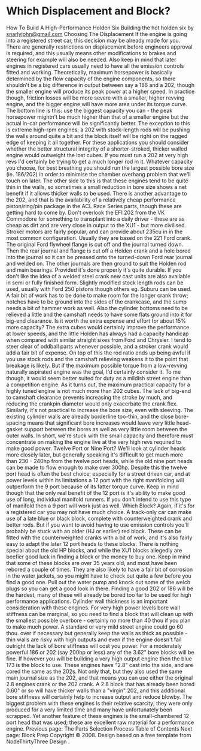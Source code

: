 # Which Displacement and Block?

How To Build A High-Performance Holden Six
Building the hot holden six
by snarlyjohn@gmail.com
Choosing The Displacement
If the engine is going into a registered street car, this
decision may be already made for you. There are generally
restrictions on displacement before engineers approval is required,
and this usually means other modifications to brakes and steering
for example will also be needed. Also keep in mind that later
engines in registered cars usually need to have all the emission
controls fitted and working.
Theoretically, maximum horsepower is basically determined by the
flow capacity of the engine components, so there shouldn't be a big
difference in output between say a 186 and a 202, though the
smaller engine will produce its peak power at a higher speed. In
practice though, friction losses will be more severe with a
smaller, higher revving engine, and the bigger engine will have
more area under its torque curve. The bottom line is this: use the
biggest capacity you can - the peak horsepower mightn't be much
higher than that of a smaller engine but the actual in-car
performance will be significantly better. The exception to this
is extreme high-rpm engines; a 202 with stock-length rods will
be pushing the walls around quite a bit and the block itself will
be right on the ragged edge of keeping it all together. For these applications
you should consider whether the better structural integrity of a shorter-stroked,
thicker walled engine would outweight the lost cubes. If you must run a 202
at very high revs I'd certainly be trying to get a much longer rod in it.
Whatever capacity you choose, for best breathing you should run the largest
possible bore size (ie. 186/202) in order to minimise the chamber
overhang problem that we'll touch on later. The other side to this
is that these engines tend to be quite thin in the walls, so sometimes
a small reduction in bore size shows a net benefit if it allows thicker
walls to be used. There is another
advantage to the 202, and that is the availability of a relatively
cheap performance piston/ring/pin package in the ACL Race Series
parts, though these are getting hard to come by.
Don't overlook the EFI 202 from the VK Commodore for something
to transplant into a daily driver - these are as cheap as dirt and
are very close in output to the XU1 - but more civilised.
Stroker motors are fairly popular, and can provide about 235cu
in in the most common configuration. Usually they are based on the
221 Ford crank. The original Ford flywheel flange is cut off and
the journal turned down. Then the rear journal and flange is cut
off a Holden crank and a hole bored into the journal so it can be
pressed onto the turned-down Ford rear journal and welded on. The
other journals are then ground to suit the Holden rod and main
bearings. Provided it's done properly it's quite durable. If you
don't like the idea of a welded steel crank new cast units are also
available in semi or fully finished form. Slightly modified stock
length rods can be used, usually with Ford 250 pistons though
others eg. Suburu can be used. A fair bit of work has to be done to
make room for the longer crank throw; notches have to be ground
into the sides of the crankcase, and the sump needs a bit of hammer
work as well. Also the cylinder bottoms need to be relieved a
little and the camshaft needs to have some flats ground into it for
big-end clearance. Is it worth the extra expense and effort for
about 15% more capacity? The extra cubes would certainly improve
the performance at lower speeds, and the little Holden has always had a capacity
handicap when compared with similar straight sixes from Ford and
Chrysler. I tend to steer clear of oddball parts whenever possible,
and a stroker crank would add a fair bit of expense. On top of this
the rod ratio ends up being awful if you use stock rods and the camshaft
relieving weakens it to the point that breakage is likely. But if the
maximum possible torque from a low-revving naturally aspirated engine was
the goal, I'd certainly consider it. To me though, it would seem better
suited for duty as a mildish street engine than a competition engine.
As it turns out, the maximum practical capacity for a highly tuned
engine is not much more than 202 cubes. The lack of big-end to camshaft
clearance prevents increasing the stroke by much, and reducing the crankpin
diameter would only exacerbate the crank flex. Similarly, it's not practical
to increase the bore size, even with sleeving. The existing cylinder walls
are already borderline too-thin, and the close bore-spacing means that significant
bore increases would leave very little head-gasket support between the bores as well
as very little room between the outer walls. In short, we're stuck with the small
capacity and therefore must concentrate on making the engine live at the very high
revs required to make good power.
Twelve Port or Nine Port?
We'll look at cylinder heads more closely later, but generally
speaking it's difficult to get much more than 230 - 240hp from the
twelve port heads, while the old nine port heads can be made to
flow enough to make over 300hp. Despite this the twelve port head
is often the best choice, especially for a street driven car, and
at power levels within its limitations a 12 port with the right
manifolding will outperform the 9 port because of its fatter torque
curve. Keep in mind though that the only real benefit of the 12 port
is it's ability to make good use of long, individual manifold runners.
If you don't intend to use this type of manifold then a 9 port will
work just as well.
Which Block?
Again, if it's for a registered car you may not have much
choice. A track-only car can make use of a late blue or black
block, complete with counterweighted crank and better rods. But if
you want to avoid having to use emission controls you'll probably
be stuck with an older (HJ or earlier) red block. These can be
fitted with the counterweighted cranks with a bit of work, and it's
also fairly easy to adapt the later 12 port heads to these blocks.
There is nothing special about the old HP blocks, and while the XU1
blocks allegedly are beefier good luck in finding a block or the
money to buy one.
Keep in mind that some of these blocks are over 35 years old,
and most have been rebored a couple of times. They are also likely
to have a fair bit of corrosion in the water jackets, so you might
have to check out quite a few before you find a good one. Pull out
the water pump and knock out some of the welch plugs so you can get
a good look in there. Finding a good 202 or 186 will be the
hardest, many of these will already be bored too far to be used for
high performance applications.
Cylinder wall thickness is an important consideration with these
engines. For very high power levels bore wall stiffness can be
marginal, so you need to find a block that will clean up with the
smallest possible overbore - certainly no more than 40 thou if you
plan to make much power. A standard or very mild street engine
could go 60 thou. over if necessary but generally keep the walls as
thick as possible - thin walls are risky with high outputs and even
if the engine doesn't fail outright the lack of bore stiffness will
cost you power.
For a moderately powerful 186 or 202 (say 200hp or less) any of
the 3.62" bore blocks will be fine. If however you will be building
a very high output engine then the blue 173 is the block to use.
These engines have "2.8" cast into the side, and are cored the same
as the 202s. Not only that, but they also used the same main journal
size as the 202, and that means you can use either the original 2.8 engines
crank or the 202 crank. A 2.8 block that has already been bored 0.60" or so
will have thicker walls than a "virgin" 202, and this additional bore
stiffness will certainly help to increase output and reduce blowby.
The biggest problem with these engines is their relative scarcity;
they were only produced for a very limited time and many have unfortunately
been scrapped. Yet another feature of these engines is the small-chambered
12 port head that was used; these are excellent raw material for
a performance engine.
Previous page: The Parts Selection Process
Table of Contents
Next page: Block Prep
Copyright © 2008. Design
based on a free template from
NodeThirtyThree
Design
.